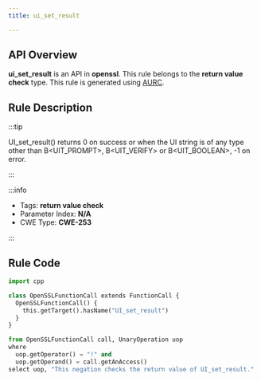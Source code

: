 ```yaml
---
title: ui_set_result

---
```



## API Overview
**ui_set_result** is an API in **openssl**. This rule belongs to the **return value check** type. This rule is generated using [AURC](../../tools/AURC).
## Rule Description

:::tip

UI_set_result() returns 0 on success or when the UI string is of any type other than B\<UIT_PROMPT\>, B\<UIT_VERIFY\> or B\<UIT_BOOLEAN\>, -1 on error.

:::

:::info

- Tags: **return value check**
- Parameter Index: **N/A**
- CWE Type: **CWE-253**

:::

## Rule Code
```python
import cpp

class OpenSSLFunctionCall extends FunctionCall {
  OpenSSLFunctionCall() {
    this.getTarget().hasName("UI_set_result")
  }
}

from OpenSSLFunctionCall call, UnaryOperation uop
where
  uop.getOperator() = "!" and
  uop.getOperand() = call.getAnAccess()
select uop, "This negation checks the return value of UI_set_result."
```